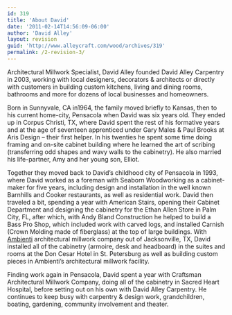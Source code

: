 ```yaml
---
id: 319
title: 'About David'
date: '2011-02-14T14:56:09-06:00'
author: 'David Alley'
layout: revision
guid: 'http://www.alleycraft.com/wood/archives/319'
permalink: /2-revision-3/
---
```


Architectural Millwork Specialist, David Alley founded David Alley Carpentry in 2003, working with local designers, decorators &amp; architects or directly with customers in building custom kitchens, living and dining rooms, bathrooms and more for dozens of local businesses and homeowners.

Born in Sunnyvale, CA in1964, the family moved briefly to Kansas, then to his current home-city, Pensacola when David was six years old. They ended up in Corpus Christi, TX, where David spent the rest of his formative years and at the age of seventeen apprenticed under Gary Males &amp; Paul Brooks at Aris Design – their first helper. In his twenties he spent some time doing framing and on-site cabinet building where he learned the art of scribing (transferring odd shapes and wavy walls to the cabinetry). He also married his life-partner, Amy and her young son, Elliot.

Together they moved back to David’s childhood city of Pensacola in 1993, where David worked as a foreman with Seaborn Woodworking as a cabinet-maker for five years, including design and installation in the well known Barnhills and Cooker restaurants, as well as residential work. David then traveled a bit, spending a year with American Stairs, opening their Cabinet Department and designing the cabinetry for the Ethan Allen Store in Palm City, FL, after which, with Andy Bland Construction he helped to build a Bass Pro Shop, which included work with carved logs, and installed Carnish (Crown Molding made of fiberglass) at the top of large buildings. With [Ambienti](http://www.ambientiusa.com) architectural millwork company out of Jacksonville, TX, David installed all of the cabinetry (armoire, desk and headboard) in the suites and rooms at the Don Cesar Hotel in St. Petersburg as well as building custom pieces in Ambienti’s architectural millwork facility.

Finding work again in Pensacola, David spent a year with Craftsman Architectural Millwork Company, doing all of the cabinetry in Sacred Heart Hospital, before setting out on his own with David Alley Carpentry. He continues to keep busy with carpentry &amp; design work, grandchildren, boating, gardening, community involvement and theater.
